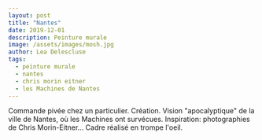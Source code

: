 ```yaml
---
layout: post
title: "Nantes"
date: 2019-12-01
description: Peinture murale
image: /assets/images/mosh.jpg
author: Lea Delescluse
tags:
  - peinture murale
  - nantes
  - chris morin eitner
  - les Machines de Nantes
---
```

Commande pivée chez un particulier. Création. Vision "apocalyptique" de la ville de Nantes, où les Machines ont survécues. Inspiration: photographies de Chris Morin-Eitner... Cadre réalisé en trompe l'oeil. 
